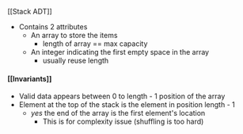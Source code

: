 [[Stack ADT]]
- Contains 2 attributes
	- An array to store the items
		- length of array == max capacity
	- An integer indicating the first empty space in the array
		- usually reuse length

#### [[Invariants]]
- Valid data appears between 0 to length - 1 position of the array 
- Element at the top of the stack is the element in position length - 1
	- _yes_ the end of the array is the first element's location
		- This is for complexity issue (shuffling is too hard)
